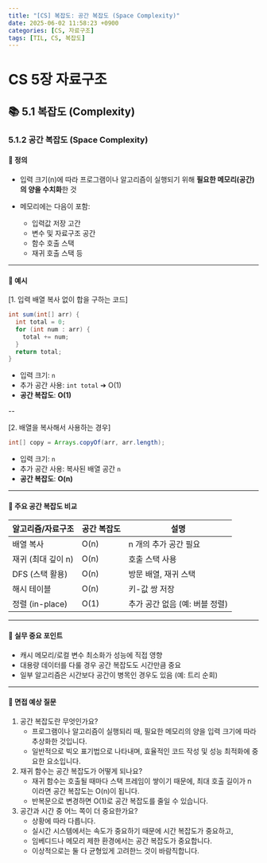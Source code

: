 ```yaml
---
title: "[CS] 복잡도: 공간 복잡도 (Space Complexity)"
date: 2025-06-02 11:58:23 +0900
categories: [CS, 자료구조]
tags: [TIL, CS, 복잡도]
---
```

# CS 5장 자료구조
## 📚 5.1 복잡도 (Complexity)

### 5.1.2 공간 복잡도 (Space Complexity) 

#### 📘 정의
- 입력 크기(n)에 따라 프로그램이나 알고리즘이 실행되기 위해 **필요한 메모리(공간)의 양을 수치화**한 것

- 메모리에는 다음이 포함:
  - 입력값 저장 고간
  - 변수 및 자료구조 공간
  - 함수 호출 스택
  - 재귀 호출 스택 등

---

#### 📌 예시 

[1. 입력 배열 복사 없이 합을 구하는 코드]

```java
int sum(int[] arr) {
  int total = 0;
  for (int num : arr) {
    total += num;
  }
  return total;
}
```
- 입력 크기: `n`
- 추가 공간 사용: `int total` ➔ O(1)
- **공간 복잡도**: **O(1)**

-- 

[2. 배열을 복사해서 사용하는 경우]

```java
int[] copy = Arrays.copyOf(arr, arr.length);
```
- 입력 크기: `n`
- 추가 공간 사용: 복사된 배열 공간 `n`
- **공간 복잡도**: **O(n)**

---

#### 🎯 주요 공간 복잡도 비교

| 알고리즘/자료구조     | 공간 복잡도 | 설명                  |
|---------------|--------|---------------------|
| 배열 복사         | O(n)   | n 개의 추가 공간 필요       |
| 재귀 (최대 깊이 n)  | O(n)   | 호출 스택 사용            |
| DFS (스택 활용)   | O(n)   | 방문 배열, 재귀 스택        |
| 해시 테이블        | O(n)   | 키-값 쌍 저장            |
| 정렬 (in-place) | O(1)   | 추가 공간 없음 (예: 버블 정렬) |


---

#### 🏢 실무 중요 포인트

- 캐시 메모리/로컬 변수 최소화가 성능에 직접 영향
- 대용량 데이터를 다룰 경우 공간 복잡도도 시간만큼 중요
- 일부 알고리즘은 시간보다 공간이 병목인 경우도 있음 (예: 트리 순회)

---

#### 🎤 면접 예상 질문
1. 공간 복잡도란 무엇인가요?
   - 프로그램이나 알고리즘이 실행되리 때, 필요한 메모리의 양을 입력 크기에 따라 추상화한 것입니다.
   - 일반적으로 빅오 표기법으로 나타내며, 효율적인 코드 작성 및 성능 최적화에 중요한 요소입니다.
2. 재귀 함수는 공간 복잡도가 어떻게 되나요?
   - 재귀 함수는 호출될 때마다 스택 프레임이 쌓이기 때문에, 최대 호출 길이가 n 이라면 공간 복잡도는 O(n)이 됩니다.
   - 반복문으로 변경하면 O(1)로 공간 복잡도를 줄일 수 있습니다.
3. 공간과 시간 중 어느 쪽이 더 중요한가요?
   - 상황에 따라 다릅니다.
   - 실시간 시스템에서는 속도가 중요하기 때문에 시간 복잡도가 중요하고,
   - 임베디드나 메모리 제한 환경에서는 공간 복잡도가 중요합니다.
   - 이상적으로는 둘 다 균형있게 고려한느 것이 바람직합니다.
